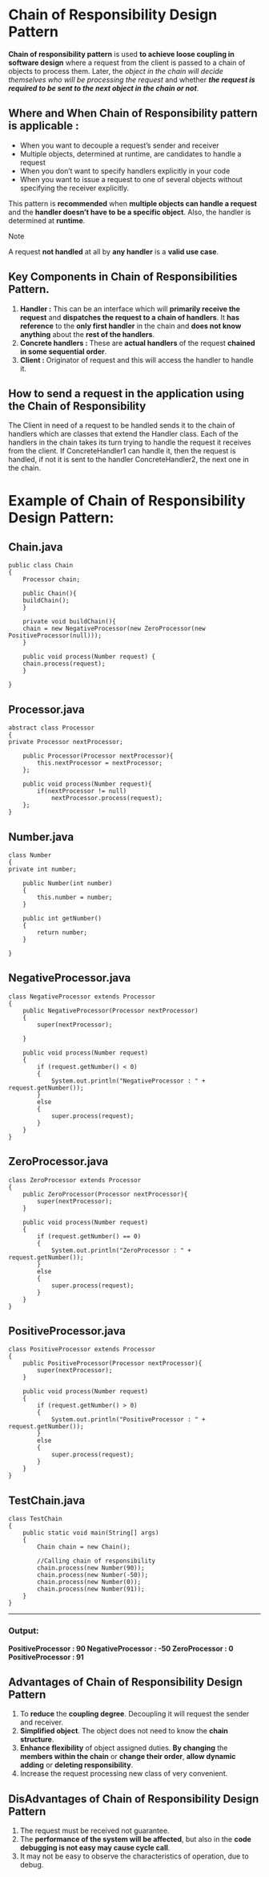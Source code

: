 # Chain of Responsibility Design Pattern

**Chain of responsibility pattern** is used **to achieve loose coupling in software design** 
where a request from the client is passed to a chain of objects to process them. 
Later, the _object in the chain will decide themselves who will be processing the request_ 
and whether _**the request is required to be sent to the next object in the chain or not**_.

## **Where and When Chain of Responsibility pattern is applicable :**

* When you want to decouple a request’s sender and receiver
* Multiple objects, determined at runtime, are candidates to handle a request
* When you don’t want to specify handlers explicitly in your code
* When you want to issue a request to one of several objects without specifying the receiver explicitly.


This pattern is **recommended** when **multiple objects can handle a request** and the **handler doesn’t have to 
be a specific object**. Also, the handler is determined at **runtime**. 

> [!NOTE]
> A request **not handled** at all by **any handler** is a **valid use case**.

## Key Components in Chain of Responsibilities Pattern.
1. **Handler :** This can be an interface which will **primarily receive the request** and **dispatches the request to a chain of handlers**. 
It **has reference** to the **only first handler** in the chain and **does not know anything** about the **rest of the handlers**.
2. **Concrete handlers :** These are **actual handlers** of the request **chained in some sequential order**.
3. **Client :** Originator of request and this will access the handler to handle it.


## How to send a request in the application using the Chain of Responsibility

The Client in need of a request to be handled sends it to the chain of handlers which are classes that extend the Handler class.
Each of the handlers in the chain takes its turn trying to handle the request it receives from the client.
If ConcreteHandler1 can handle it, then the request is handled, if not it is sent to the handler ConcreteHandler2, the next one in the chain.

# Example of Chain of Responsibility Design Pattern:

## Chain.java

    public class Chain
    {
        Processor chain;
    
        public Chain(){
        buildChain();
        }
    
        private void buildChain(){
        chain = new NegativeProcessor(new ZeroProcessor(new PositiveProcessor(null)));
        }
        
        public void process(Number request) {
        chain.process(request);
        }
    
    }

## Processor.java

    abstract class Processor  
    {  
    private Processor nextProcessor;
    
        public Processor(Processor nextProcessor){ 
            this.nextProcessor = nextProcessor; 
        }; 
          
        public void process(Number request){ 
            if(nextProcessor != null) 
                nextProcessor.process(request); 
        };  
    }

## Number.java

    class Number  
    {  
    private int number;
    
        public Number(int number)  
        {  
            this.number = number;  
        }  
      
        public int getNumber()  
        {  
            return number;  
        }  
    
    }

## NegativeProcessor.java

    class NegativeProcessor extends Processor  
    {  
        public NegativeProcessor(Processor nextProcessor)
        {
            super(nextProcessor);
    
        } 
      
        public void process(Number request)  
        {  
            if (request.getNumber() < 0)  
            {  
                System.out.println("NegativeProcessor : " + request.getNumber());  
            }  
            else
            {  
                super.process(request);  
            }  
        }  
    }

## ZeroProcessor.java

    class ZeroProcessor extends Processor  
    {  
        public ZeroProcessor(Processor nextProcessor){
            super(nextProcessor);
        }
    
        public void process(Number request)  
        {  
            if (request.getNumber() == 0)  
            {  
                System.out.println("ZeroProcessor : " + request.getNumber());  
            }  
            else
            {  
                super.process(request);  
            }  
        }  
    }


## PositiveProcessor.java

    class PositiveProcessor extends Processor  
    {
        public PositiveProcessor(Processor nextProcessor){ 
            super(nextProcessor); 
        } 
      
        public void process(Number request)  
        {  
            if (request.getNumber() > 0)  
            {  
                System.out.println("PositiveProcessor : " + request.getNumber());  
            }  
            else
            {  
                super.process(request);  
            }  
        }  
    }

## TestChain.java

    class TestChain  
    {  
        public static void main(String[] args) 
        {  
            Chain chain = new Chain();
        
            //Calling chain of responsibility  
            chain.process(new Number(90));  
            chain.process(new Number(-50));  
            chain.process(new Number(0));  
            chain.process(new Number(91));  
        }  
    }

---
### Output:
**PositiveProcessor : 90
NegativeProcessor : -50
ZeroProcessor : 0
PositiveProcessor : 91**


## Advantages of Chain of Responsibility Design Pattern

1. To **reduce** the **coupling degree**. Decoupling it will request the sender and receiver.
2. **Simplified object**. The object does not need to know the **chain structure**.
3. **Enhance flexibility** of object assigned duties. **By changing** the **members within the chain** or **change their order**,
**allow dynamic adding** or **deleting responsibility**.
4. Increase the request processing new class of very convenient.

## DisAdvantages of Chain of Responsibility Design Pattern

1. The request must be received not guarantee.
2. The **performance of the system will be affected**, but also in the **code debugging is not easy may cause cycle call**.
3. It may not be easy to observe the characteristics of operation, due to debug.

